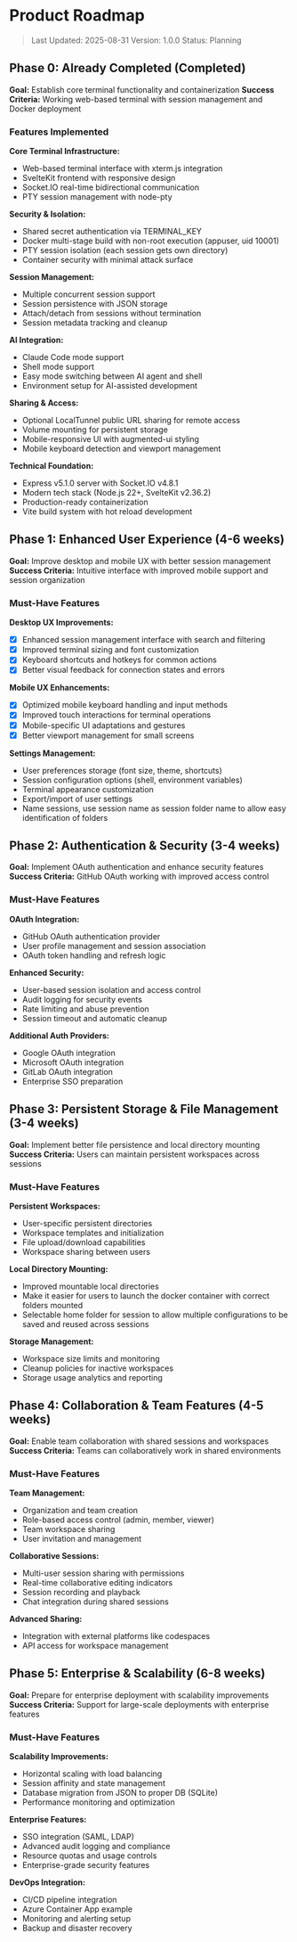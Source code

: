 # Product Roadmap

> Last Updated: 2025-08-31
> Version: 1.0.0
> Status: Planning

## Phase 0: Already Completed (Completed)

**Goal:** Establish core terminal functionality and containerization
**Success Criteria:** Working web-based terminal with session management and Docker deployment

### Features Implemented

**Core Terminal Infrastructure:**
- Web-based terminal interface with xterm.js integration
- SvelteKit frontend with responsive design
- Socket.IO real-time bidirectional communication
- PTY session management with node-pty

**Security & Isolation:**
- Shared secret authentication via TERMINAL_KEY
- Docker multi-stage build with non-root execution (appuser, uid 10001)
- PTY session isolation (each session gets own directory)
- Container security with minimal attack surface

**Session Management:**
- Multiple concurrent session support
- Session persistence with JSON storage
- Attach/detach from sessions without termination
- Session metadata tracking and cleanup

**AI Integration:**
- Claude Code mode support
- Shell mode support
- Easy mode switching between AI agent and shell
- Environment setup for AI-assisted development

**Sharing & Access:**
- Optional LocalTunnel public URL sharing for remote access
- Volume mounting for persistent storage
- Mobile-responsive UI with augmented-ui styling
- Mobile keyboard detection and viewport management

**Technical Foundation:**
- Express v5.1.0 server with Socket.IO v4.8.1
- Modern tech stack (Node.js 22+, SvelteKit v2.36.2)
- Production-ready containerization
- Vite build system with hot reload development

## Phase 1: Enhanced User Experience (4-6 weeks)

**Goal:** Improve desktop and mobile UX with better session management
**Success Criteria:** Intuitive interface with improved mobile support and session organization

### Must-Have Features

**Desktop UX Improvements:**
- [x] Enhanced session management interface with search and filtering
- [x] Improved terminal sizing and font customization
- [x] Keyboard shortcuts and hotkeys for common actions
- [x] Better visual feedback for connection states and errors

**Mobile UX Enhancements:**
- [x] Optimized mobile keyboard handling and input methods
- [x] Improved touch interactions for terminal operations
- [x] Mobile-specific UI adaptations and gestures
- [x] Better viewport management for small screens

**Settings Management:**
- User preferences storage (font size, theme, shortcuts)
- Session configuration options (shell, environment variables)
- Terminal appearance customization
- Export/import of user settings
- Name sessions, use session name as session folder name to allow easy identification of folders

## Phase 2: Authentication & Security (3-4 weeks)

**Goal:** Implement OAuth authentication and enhance security features
**Success Criteria:** GitHub OAuth working with improved access control

### Must-Have Features

**OAuth Integration:**
- GitHub OAuth authentication provider
- User profile management and session association
- OAuth token handling and refresh logic

**Enhanced Security:**
- User-based session isolation and access control
- Audit logging for security events
- Rate limiting and abuse prevention
- Session timeout and automatic cleanup

**Additional Auth Providers:**
- Google OAuth integration
- Microsoft OAuth integration
- GitLab OAuth integration
- Enterprise SSO preparation

## Phase 3: Persistent Storage & File Management (3-4 weeks)

**Goal:** Implement better file persistence and local directory mounting
**Success Criteria:** Users can maintain persistent workspaces across sessions

### Must-Have Features

**Persistent Workspaces:**
- User-specific persistent directories
- Workspace templates and initialization
- File upload/download capabilities
- Workspace sharing between users

**Local Directory Mounting:**
- Improved mountable local directories
- Make it easier for users to launch the docker container with correct folders mounted
- Selectable home folder for session to allow multiple configurations to be saved and reused across sessions

**Storage Management:**
- Workspace size limits and monitoring
- Cleanup policies for inactive workspaces
- Storage usage analytics and reporting

## Phase 4: Collaboration & Team Features (4-5 weeks)

**Goal:** Enable team collaboration with shared sessions and workspaces
**Success Criteria:** Teams can collaboratively work in shared environments

### Must-Have Features

**Team Management:**
- Organization and team creation
- Role-based access control (admin, member, viewer)
- Team workspace sharing
- User invitation and management

**Collaborative Sessions:**
- Multi-user session sharing with permissions
- Real-time collaborative editing indicators
- Session recording and playback
- Chat integration during shared sessions

**Advanced Sharing:**
- Integration with external platforms like codespaces
- API access for workspace management

## Phase 5: Enterprise & Scalability (6-8 weeks)

**Goal:** Prepare for enterprise deployment with scalability improvements
**Success Criteria:** Support for large-scale deployments with enterprise features

### Must-Have Features

**Scalability Improvements:**
- Horizontal scaling with load balancing
- Session affinity and state management
- Database migration from JSON to proper DB (SQLite)
- Performance monitoring and optimization

**Enterprise Features:**
- SSO integration (SAML, LDAP)
- Advanced audit logging and compliance
- Resource quotas and usage controls
- Enterprise-grade security features

**DevOps Integration:**
- CI/CD pipeline integration
- Azure Container App example
- Monitoring and alerting setup
- Backup and disaster recovery